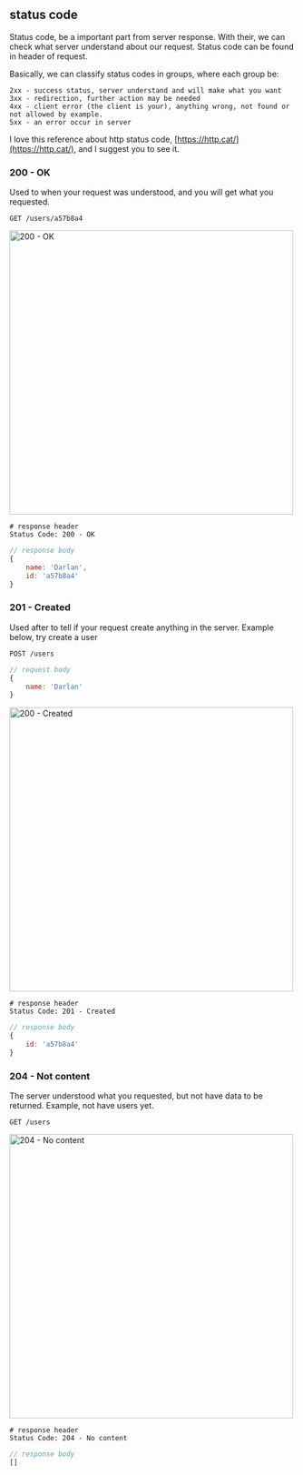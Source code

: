 ## status code

Status code, be a important part from server response. With their, we can check what server understand about our request. Status code can be found in header of request.

Basically, we can classify status codes in groups, where each group be:

```
2xx - success status, server understand and will make what you want
3xx - redirection, further action may be needed
4xx - client error (the client is your), anything wrong, not found or not allowed by example.
5xx - an error occur in server
```

I love this reference about http status code, [https://http.cat/](https://http.cat/), and I suggest you to see it.

### 200 - OK
Used to when your request was understood, and you will get what you requested.

```http
GET /users/a57b8a4
```

<img src="https://http.cat/200" alt="200 - OK" width="500">

```http
# response header
Status Code: 200 - OK
```

```js
// response body
{
    name: 'Darlan', 
    id: 'a57b8a4'
}
```

### 201 - Created
Used after to tell if your request create anything in the server. Example below, try create a user

```http
POST /users
```

```js
// request body
{
    name: 'Darlan'
}
```

<img src="https://http.cat/201" alt="200 - Created" width="500">

```http
# response header
Status Code: 201 - Created
```

```js
// response body
{
    id: 'a57b8a4'
}
```

### 204 - Not content
The server understood what you requested, but not have data to be returned. Example, not have users yet.

```http
GET /users
```

<img src="https://http.cat/204" alt="204 - No content" width="500">

```http
# response header
Status Code: 204 - No content
```

```js
// response body
[]
```
